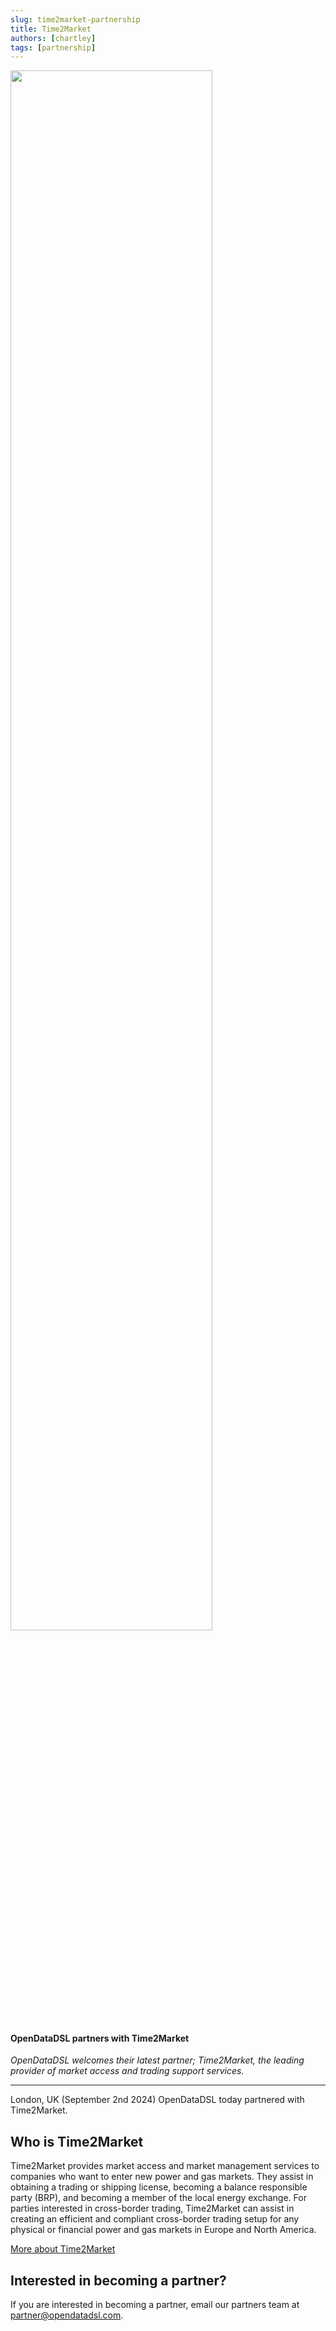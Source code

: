 ```yaml
---
slug: time2market-partnership
title: Time2Market
authors: [chartley]
tags: [partnership]
---
```


<div className="row">
  <div className="column">
    <a href="https://www.time2market.dk/"><img src="/img/partner/time2market-dark-notagline-500.png" width="80%" /></a>
  </div>
  <div className="column">
  <h4>OpenDataDSL partners with Time2Market</h4>
  <em>OpenDataDSL welcomes their latest partner; Time2Market, the leading provider of market access and trading support services.</em>
  </div>
</div>

<!--truncate-->

<hr/>

London, UK (September 2nd 2024) OpenDataDSL today partnered with Time2Market.

## Who is Time2Market

Time2Market provides market access and market management services to companies who want to enter new power and gas markets. They assist in obtaining a trading or shipping license, becoming a balance responsible party (BRP), and becoming a member of the local energy exchange. For parties interested in cross-border trading, Time2Market can assist in creating an efficient and compliant cross-border trading setup for any physical or financial power and gas markets in Europe and North America.  

[More about Time2Market](/partners/time-2-market)

## Interested in becoming a partner?
If you are interested in becoming a partner, email our partners team at partner@opendatadsl.com.
